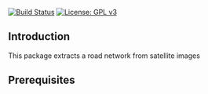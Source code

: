 [![Build Status](https://travis-ci.org/JamesHMcKay/road_detector.svg?branch=master)](https://travis-ci.org/JamesHMcKay/road_detector)
[![License: GPL v3](https://img.shields.io/badge/License-GPLv3-blue.svg)](https://www.gnu.org/licenses/gpl-3.0)

## Introduction

This package extracts a road network from satellite images

## Prerequisites
